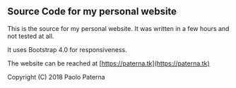 ## Source Code for my personal website

This is the source for my personal website. It was written in a few hours and not tested at all. 

It uses Bootstrap 4.0 for responsiveness.

The website can be reached at [https://paterna.tk](https://paterna.tk)

Copyright (C) 2018 Paolo Paterna